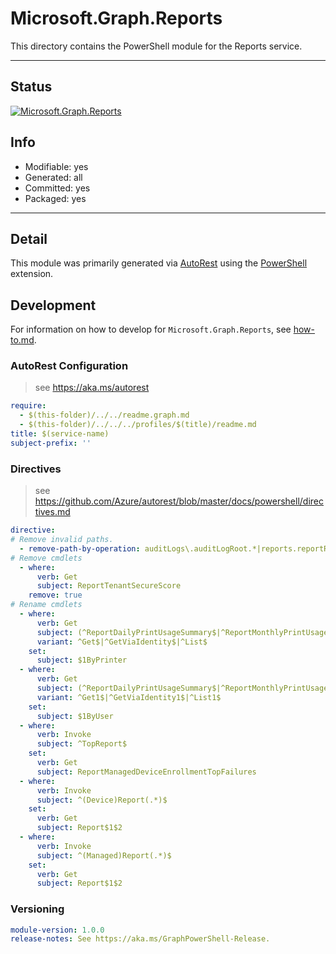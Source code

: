 <!-- region Generated -->
# Microsoft.Graph.Reports
This directory contains the PowerShell module for the Reports service.

---
## Status
[![Microsoft.Graph.Reports](https://img.shields.io/powershellgallery/v/Microsoft.Graph.Reports.svg?style=flat-square&label=Microsoft.Graph.Reports "Microsoft.Graph.Reports")](https://www.powershellgallery.com/packages/Microsoft.Graph.Reports/)

## Info
- Modifiable: yes
- Generated: all
- Committed: yes
- Packaged: yes

---
## Detail
This module was primarily generated via [AutoRest](https://github.com/Azure/autorest) using the [PowerShell](https://github.com/Azure/autorest.powershell) extension.

## Development
For information on how to develop for `Microsoft.Graph.Reports`, see [how-to.md](how-to.md).
<!-- endregion -->

### AutoRest Configuration

> see https://aka.ms/autorest

``` yaml
require:
  - $(this-folder)/../../readme.graph.md
  - $(this-folder)/../../../profiles/$(title)/readme.md
title: $(service-name)
subject-prefix: ''

```

### Directives

> see https://github.com/Azure/autorest/blob/master/docs/powershell/directives.md

``` yaml
directive:
# Remove invalid paths.
  - remove-path-by-operation: auditLogs\.auditLogRoot.*|reports.reportRoot.*|(auditLogs|reports)_(Create|Delete|Update).*
# Remove cmdlets
  - where:
      verb: Get
      subject: ReportTenantSecureScore
    remove: true
# Rename cmdlets
  - where:
      verb: Get
      subject: (^ReportDailyPrintUsageSummary$|^ReportMonthlyPrintUsageSummary$)
      variant: ^Get$|^GetViaIdentity$|^List$
    set:
      subject: $1ByPrinter
  - where:
      verb: Get
      subject: (^ReportDailyPrintUsageSummary$|^ReportMonthlyPrintUsageSummary$)
      variant: ^Get1$|^GetViaIdentity1$|^List1$
    set:
      subject: $1ByUser
  - where:
      verb: Invoke
      subject: ^TopReport$
    set:
      verb: Get
      subject: ReportManagedDeviceEnrollmentTopFailures
  - where:
      verb: Invoke
      subject: ^(Device)Report(.*)$
    set:
      verb: Get
      subject: Report$1$2
  - where:
      verb: Invoke
      subject: ^(Managed)Report(.*)$
    set:
      verb: Get
      subject: Report$1$2
```
### Versioning

``` yaml
module-version: 1.0.0
release-notes: See https://aka.ms/GraphPowerShell-Release.
```
